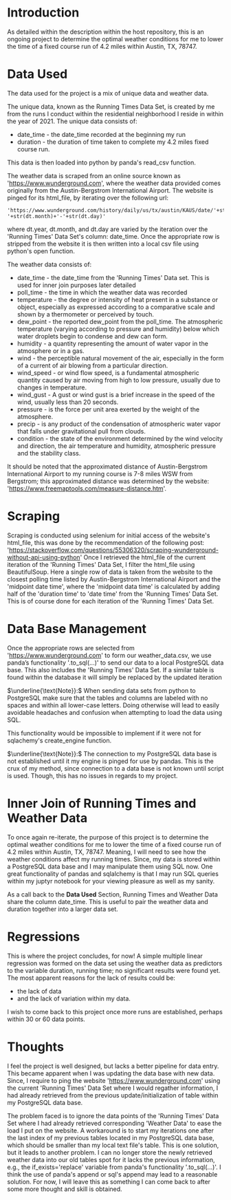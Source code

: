 # Introduction

As detailed within the description within the host repository, this is an ongoing project to determine the optimal weather conditions for me to lower the time of a fixed course run of 4.2 miles within Austin, TX, 78747.

# Data Used

The data used for the project is a mix of unique data and weather data.

The unique data, known as the Running Times Data Set, is created by me from the runs I conduct within the residential neighborhood I reside in within the year of 2021. The unique data consists of: 
* date_time - the date_time recorded at the beginning my run 
* duration - the duration of time taken to complete my 4.2 miles fixed course run.

This data is then loaded into python by panda's read_csv function.

The weather data is scraped from an online source known as 'https://www.wunderground.com', where the weather data provided comes originally from the Austin-Bergstrom International Airport. 
The website is pinged for its html_file, by iterating over the following url:
  
    'https://www.wunderground.com/history/daily/us/tx/austin/KAUS/date/'+str(dt.year)+'-'+str(dt.month)+'-'+str(dt.day)'
where dt.year, dt.month, and dt.day are varied by the iteration over the 'Running Times' Data Set's column: date_time. Once the appropriate row is stripped from the website it is then written into a local csv file using python's open function.

The weather data consists of:
* date_time - the date_time from the 'Running Times' Data set. This is used for inner join purposes later detailed
* poll_time - the time in which the weather data was recorded
* temperature - the degree or intensity of heat present in a substance or object, especially as expressed according to a comparative scale and shown by a thermometer or perceived by touch.
* dew_point - the reported dew_point from the poll_time. The atmospheric temperature (varying according to pressure and humidity) below which water droplets begin to condense and dew can form.
* humidity - a quantity representing the amount of water vapor in the atmosphere or in a gas.
* wind - the perceptible natural movement of the air, especially in the form of a current of air blowing from a particular direction.
* wind_speed - or wind flow speed, is a fundamental atmospheric quantity caused by air moving from high to low pressure, usually due to changes in temperature.
* wind_gust - A gust or wind gust is a brief increase in the speed of the wind, usually less than 20 seconds.
* pressure - is the force per unit area exerted by the weight of the atmosphere. 
* precip - is any product of the condensation of atmospheric water vapor that falls under gravitational pull from clouds.
* condition - the state of the environment determined by the wind velocity and direction, the air temperature and humidity, atmospheric pressure and the stability class. 

It should be noted that the approximated distance of Austin-Bergstrom International Airport to my running course is 7-8 miles WSW from Bergstrom; this approximated distance was determined by the website: 'https://www.freemaptools.com/measure-distance.htm'.

# Scraping 

Scraping is conducted using selenium for initial access of the website's html_file, 
this was done by the recommendation of the following post: 'https://stackoverflow.com/questions/55306320/scraping-wunderground-without-api-using-python'
Once I retrieved the html_file of the current iteration of the 'Running Times' Data Set, I filter the html_file using BeautifulSoup.
Here a single row of data is taken from the website to the closest polling time listed by Austin-Bergstrom International Airport and the 'midpoint date time', 
where the 'midpoint data time' is calculated by adding half of the 'duration time' to 'date time' from the 'Running Times' Data Set. 
This is of course done for each iteration of the 'Running Times' Data Set.

# Data Base Management

Once the appropriate rows are selected from 'https://www.wunderground.com' to form our weather_data.csv, we use panda’s functionality '.to_sql(...)' to send our data to a local PostgreSQL data base.
This also includes the 'Running Times' Data Set. If a similar table is found within the database it will simply be replaced by the updated iteration

$\underline{\text{Note}}:$ When sending data sets from python to PostgreSQL make sure that the tables and columns are labeled with no spaces and within all lower-case letters. Doing otherwise will lead to easily avoidable headaches and confusion when attempting to load the data using SQL.

This functionality would be impossible to implement if it were not for sqlachemy's create_engine function.

$\underline{\text{Note}}:$ The connection to my PostgreSQL data base is not established until it my engine is pinged for use by pandas. This is the crux of my method, since connection to a data base is not known until script is used. Though, this has no issues in regards to my project.


# Inner Join of Running Times and Weather Data

To once again re-iterate, the purpose of this project is to determine the optimal weather conditions for me to lower the time of a fixed course run of 4.2 miles within Austin, TX, 78747. 
Meaning, I will need to see how the weather conditions affect my running times. 
Since, my data is stored within a PostgreSQL data base and I may manipulate them using SQL now. 
One great functionality of pandas and sqlalchemy is that I may run SQL queries within my juptyr notebook for your viewing pleasure as well as my sanity.

As a call back to the **Data Used** Section, Running Times and Weather Data share the column date_time. This is useful to pair the weather data and duration together into a larger data set.

# Regressions

This is where the project concludes, for now! 
A simple multiple linear regression was formed on the data set using the weather data as predictors to the variable duration, running time; no significant results were found yet. 
The most apparent reasons for the lack of results could be:
* the lack of data
* and the lack of variation within my data.

I wish to come back to this project once more runs are established, perhaps within 30 or 60 data points.

# Thoughts

I feel the project is well designed, but lacks a better pipeline for data entry. This became apparent when I was updating the data base with new data. 
Since, I require to ping the website 'https://www.wunderground.com' using the current 'Running Times' Data Set where I would regather information, I had already retrieved
from the previous update/initialization of table within my PostgreSQL data base.

The problem faced is to ignore the data points of the 'Running Times' Data Set where I had already retrieved corresponding 'Weather Data' to ease the load I put
on the website. A workaround is to start my iterations one after the last index of my previous tables located in my PostgreSQL data base, 
which should be smaller than my local text file's table. This is one solution, but it leads to another problem. 
I can no longer store the newly retrieved weather data into our old tables spot for it lacks the previous information, e.g., the if_exists='replace' variable from panda's functionality '.to_sql(...)'. 
I think the use of panda's append or sql's append may lead to a reasonable solution. 
For now, I will leave this as something I can come back to after some more thought and skill is obtained.

